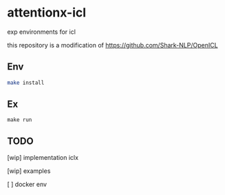 # attentionx-icl

exp environments for icl

this repository is a modification of https://github.com/Shark-NLP/OpenICL


## Env

```bash
make install
```


## Ex

```
make run
```


## TODO

[wip] implementation iclx

[wip] examples

[ ] docker env

